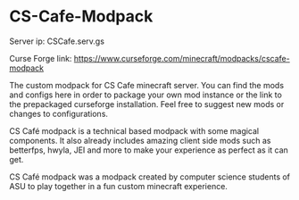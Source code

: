 # CS-Cafe-Modpack

Server ip: CSCafe.serv.gs

Curse Forge link: https://www.curseforge.com/minecraft/modpacks/cscafe-modpack

The custom modpack for CS Cafe minecraft server. You can find the mods and configs here in order to package your own mod instance or the link to the prepackaged curseforge installation. Feel free to suggest new mods or changes to configurations.


CS Café modpack is a technical based modpack with some magical components. It also already includes amazing client side mods such as betterfps, hwyla, JEI and more to make your experience as perfect as it can get.


CS Café modpack was a modpack created by computer science students of ASU to play together in a fun custom minecraft experience.
